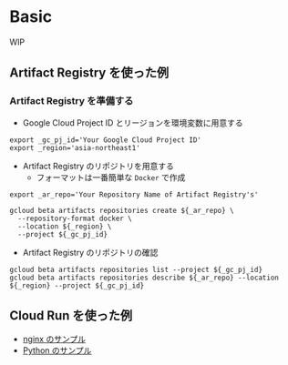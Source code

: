 # Basic

WIP


## Artifact Registry を使った例

### Artifact Registry を準備する

+ Google Cloud Project ID とリージョンを環境変数に用意する

```
export _gc_pj_id='Your Google Cloud Project ID'
export _region='asia-northeast1'
```

+ Artifact Registry のリポジトリを用意する
  + フォーマットは一番簡単な `Docker` で作成

```
export _ar_repo='Your Repository Name of Artifact Registry's'
```
```
gcloud beta artifacts repositories create ${_ar_repo} \
  --repository-format docker \
  --location ${_region} \
  --project ${_gc_pj_id}
```

+ Artifact Registry のリポジトリの確認

```
gcloud beta artifacts repositories list --project ${_gc_pj_id}
gcloud beta artifacts repositories describe ${_ar_repo} --location ${_region} --project ${_gc_pj_id}
```

## Cloud Run を使った例

+ [nginx のサンプル](../../run/_basic/nginx/)
+ [Python のサンプル](../../run/_basic/python/)
